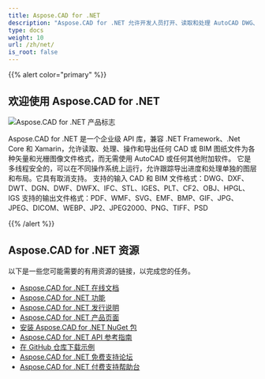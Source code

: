 ```yaml
---
title: Aspose.CAD for .NET
description: "Aspose.CAD for .NET 允许开发人员打开、读取和处理 AutoCAD DWG、DXF、DWT 和其他 CAD 和 BIM 文件格式，如：DGN、DWF、DWFX、IFC、STL、IGES、PLT、CF2、OBJ、HPGL、IGS。"
type: docs
weight: 10
url: /zh/net/
is_root: false
---
```


{{% alert color="primary" %}}

## **欢迎使用 Aspose.CAD for .NET**

![Aspose.CAD for .NET 产品标志](/_assets/home_1.png)

Aspose.CAD for .NET 是一个企业级 API 库，兼容 .NET Framework、.Net Core 和 Xamarin，允许读取、处理、操作和导出任何 CAD 或 BIM 图纸文件为各种矢量和光栅图像文件格式，而无需使用 AutoCAD 或任何其他附加软件。
它是多线程安全的，可以在不同操作系统上运行，允许跟踪导出进度和处理单独的图层和布局。它具有取消支持。
支持的输入 CAD 和 BIM 文件格式：DWG、DXF、DWT、DGN、DWF、DWFX、IFC、STL、IGES、PLT、CF2、OBJ、HPGL、IGS
支持的输出文件格式：PDF、WMF、SVG、EMF、BMP、GIF、JPG、JPEG、DICOM、WEBP、JP2、JPEG2000、PNG、TIFF、PSD

{{% /alert %}}

## **Aspose.CAD for .NET 资源**

以下是一些您可能需要的有用资源的链接，以完成您的任务。

- [Aspose.CAD for .NET 在线文档](/zh/cad/net/)
- [Aspose.CAD for .NET 功能](/zh/cad/net/features/)
- [Aspose.CAD for .NET 发行说明](https://releases.aspose.com/cad/net/release-notes/)
- [Aspose.CAD for .NET 产品页面](https://products.aspose.com/cad/net/)
- [安装 Aspose.CAD for .NET NuGet 包](https://www.nuget.org/packages/Aspose.CAD/)
- [Aspose.CAD for .NET API 参考指南](https://reference.aspose.com/cad/net)
- [在 GitHub 仓库下载示例](https://github.com/aspose-cad/Aspose.CAD-for-.NET)
- [Aspose.CAD for .NET 免费支持论坛](https://forum.aspose.com/c/cad/19)
- [Aspose.CAD for .NET 付费支持帮助台](https://helpdesk.aspose.com/)
